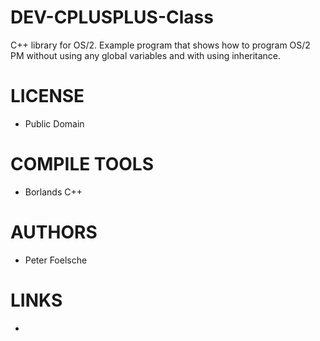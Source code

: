 DEV-CPLUSPLUS-Class
===================

C++ library for OS/2. Example program that shows how to program OS/2 PM without using any global variables and with using inheritance.


LICENSE
===============
* Public Domain

COMPILE TOOLS
===============
* Borlands C++

AUTHORS
===============
* Peter Foelsche

LINKS
===============
* 
